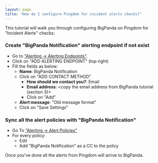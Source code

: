 ```yaml
---
layout: page
title: "How do I configure Pingdom for incident alerts checks?"
---
```


This tutorial will walk you through configuring BigPanda on Pingdom for "Incident Alerts" checks:

### Create "BigPanda Notification" alerting endpoint if not exist
* Go to ["Alerting -> Alerting Endpoints"](https://my.pingdom.com/newims/externalendpoints).
* Click on "ADD ALERTING ENDPOINT" (top right)
* Fill the fields as below:
  * **Name**: BigPanda Notification
  * Click on "ADD CONTACT METHOD"
    * **How should we contact you?**: Email
    * **Email address**: <copy the email address from BigPanda tutorial (section 3)>
    * Click on "Add"
  * **Alert message**: "Old message format"
  * Click on "Save Settings"

### Sync all the alert policies with "BigPanda Notification"
* Go To ["Alerting -> Alert Policies"](https://my.pingdom.com/newims/alertgroups)
* For every policy:
  * Edit
  * Add "BigPanda Notification" as a CC to the policy

Once you've done all the alerts from Pingdom will arrive to BigPanda.
